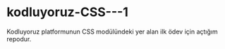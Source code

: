 # kodluyoruz-CSS---1
Kodluyoruz platformunun CSS modülündeki yer alan ilk ödev için açtığım repodur.

